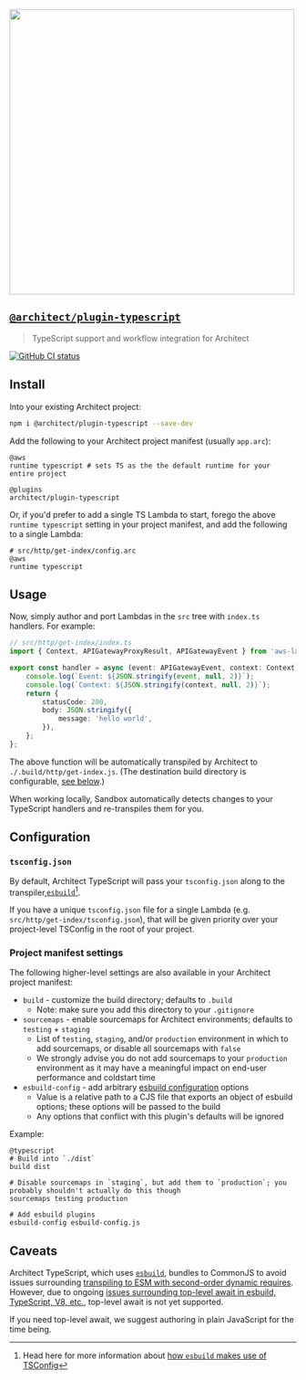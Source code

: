 [<img src="https://assets.arc.codes/architect-logo-500b@2x.png" width=500>](https://www.npmjs.com/package/@architect/plugin-typescript)

## [`@architect/plugin-typescript`](https://www.npmjs.com/package/@architect/plugin-typescript)

> TypeScript support and workflow integration for Architect

[![GitHub CI status](https://github.com/architect/plugin-typescript/workflows/Node%20CI/badge.svg)](https://github.com/architect/plugin-typescript/actions?query=workflow%3A%22Node+CI%22)


## Install

Into your existing Architect project:

```sh
npm i @architect/plugin-typescript --save-dev
```

Add the following to your Architect project manifest (usually `app.arc`):

```arc
@aws
runtime typescript # sets TS as the the default runtime for your entire project

@plugins
architect/plugin-typescript
```

Or, if you'd prefer to add a single TS Lambda to start, forego the above `runtime typescript` setting in your project manifest, and add the following to a single Lambda:

```arc
# src/http/get-index/config.arc
@aws
runtime typescript
```


## Usage

Now, simply author and port Lambdas in the `src` tree with `index.ts` handlers. For example:

```ts
// src/http/get-index/index.ts
import { Context, APIGatewayProxyResult, APIGatewayEvent } from 'aws-lambda';

export const handler = async (event: APIGatewayEvent, context: Context): Promise<APIGatewayProxyResult> => {
    console.log(`Event: ${JSON.stringify(event, null, 2)}`);
    console.log(`Context: ${JSON.stringify(context, null, 2)}`);
    return {
        statusCode: 200,
        body: JSON.stringify({
            message: 'hello world',
        }),
    };
};
```

The above function will be automatically transpiled by Architect to `./.build/http/get-index.js`. (The destination build directory is configurable, [see below](#configuration).)

When working locally, Sandbox automatically detects changes to your TypeScript handlers and re-transpiles them for you.


## Configuration

### `tsconfig.json`

By default, Architect TypeScript will pass your `tsconfig.json` along to the transpiler,[`esbuild`](https://esbuild.github.io/)[^1].

If you have a unique `tsconfig.json` file for a single Lambda (e.g. `src/http/get-index/tsconfig.json`), that will be given priority over your project-level TSConfig in the root of your project.


### Project manifest settings

The following higher-level settings are also available in your Architect project manifest:
- `build` - customize the build directory; defaults to `.build`
  - Note: make sure you add this directory to your `.gitignore`
- `sourcemaps` - enable sourcemaps for Architect environments; defaults to `testing` + `staging`
  - List of `testing`, `staging`, and/or `production` environment in which to add sourcemaps, or disable all sourcemaps with `false`
  - We strongly advise you do not add sourcemaps to your `production` environment as it may have a meaningful impact on end-user performance and coldstart time
- `esbuild-config` - add arbitrary [esbuild configuration](https://esbuild.github.io/api/) options
  - Value is a relative path to a CJS file that exports an object of esbuild options; these options will be passed to the build
  - Any options that conflict with this plugin's defaults will be ignored

Example:

```arc
@typescript
# Build into `./dist`
build dist

# Disable sourcemaps in `staging`, but add them to `production`; you probably shouldn't actually do this though
sourcemaps testing production

# Add esbuild plugins
esbuild-config esbuild-config.js
```


## Caveats

Architect TypeScript, which uses [`esbuild`](https://esbuild.github.io/), bundles to CommonJS to avoid issues surrounding [transpiling to ESM with second-order dynamic requires](https://github.com/evanw/esbuild/issues/1921). However, due to ongoing [issues surrounding top-level await in esbuild, TypeScript, V8, etc.](https://github.com/evanw/esbuild/issues/253), top-level await is not yet supported.

If you need top-level await, we suggest authoring in plain JavaScript for the time being.


[^1]: Head here for more information about [how `esbuild` makes use of TSConfig](https://github.com/evanw/esbuild/issues/253)
